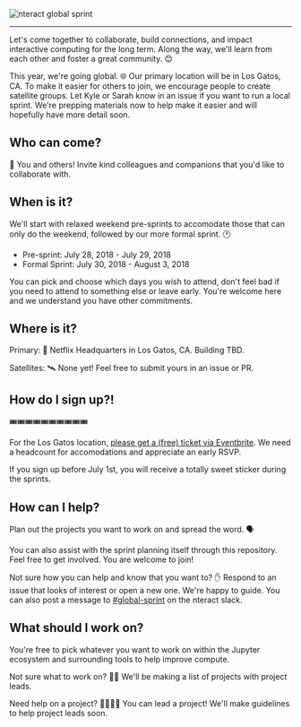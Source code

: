 ![nteract global sprint](https://user-images.githubusercontent.com/836375/41489143-b680d0fe-70a3-11e8-93d2-cc3b8e5eabe7.png)

-------

Let's come together to collaborate, build connections, and impact interactive computing for the long term. Along the way, we'll learn from each other and foster a great community. 😊

This year, we're going global. 🌐 Our primary location will be in Los Gatos, CA. To make it easier for others to join, we encourage people to create satellite groups. Let Kyle or Sarah know in an issue if you want to run a local sprint. We're prepping materials now to help make it easier and will hopefully have more detail soon.

## Who can come?

👥 You and others! Invite kind colleagues and companions that you'd like to collaborate with.

## When is it?

We'll start with relaxed weekend pre-sprints to accomodate those that can only do the weekend, followed by our more formal sprint. 🕐

- Pre-sprint: July 28, 2018 - July 29, 2018
- Formal Sprint: July 30, 2018 - August 3, 2018

You can pick and choose which days you wish to attend, don't feel bad if you need to attend to something else or leave early. You're welcome here and we understand you have other commitments.

## Where is it?

Primary: 🎥 Netflix Headquarters in Los Gatos, CA.  Building TBD.

Satellites: 🛰 None yet! Feel free to submit yours in an issue or PR.

## How do I sign up?!

🎟🎟🎟🎟🎟🎟🎟🎟🎟🎟

For the Los Gatos location, [please get a (free) ticket via Eventbrite](https://nteract.slack.com/messages/C8GD9BZQV/details/). We need a headcount for accomodations and appreciate an early RSVP.

If you sign up before July 1st, you will receive a totally sweet sticker during the sprints.

## How can I help?

Plan out the projects you want to work on and spread the word. 🗣

You can also assist with the sprint planning itself through this repository. Feel free to get involved. You are welcome to join!

Not sure how you can help and know that you want to? ✋ Respond to an issue that looks of interest or open a new one. We're happy to guide. You can also post a message to [#global-sprint](https://nteract.slack.com/messages/C8GD9BZQV/details/) on the nteract slack.

## What should I work on?

You're free to pick whatever you want to work on within the Jupyter ecosystem and surrounding tools to help improve compute.

Not sure what to work on? 🤷‍♀️ We'll be making a list of projects with project leads.

Need help on a project? 👷🏼👷🏾‍ You can lead a project! We'll make guidelines to help project leads soon.
